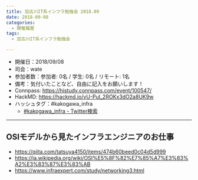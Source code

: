 ```yaml
---
title: 加古川IT系インフラ勉強会 2018.09
date: 2018-09-08
categories:
  - 開催履歴
tags:
  - 加古川IT系インフラ勉強会

---
```


* 開催日：2018/09/08
* 司会：wate
* 参加者数：参加者: 0名 / 学生: 0名 / リモート: 1名
* 備考：気付いたことなど、自由に記入をお願いします！
* Connpass: https://histudy.connpass.com/event/100547/
* HackMD: https://hackmd.io/vU-PuI_2ROKx3dO2a8UK9w
* ハッシュタグ：#kakogawa_infra
  * [#kakogawa_infra - Twitter検索](https://twitter.com/search?q=%23kakogawa_infra&src=typd)

---

## OSIモデルから見たインフラエンジニアのお仕事

* https://qiita.com/tatsuya4150/items/474b60beed0c04d5d999
* https://ja.wikipedia.org/wiki/OSI%E5%8F%82%E7%85%A7%E3%83%A2%E3%83%87%E3%83%AB
* https://www.infraexpert.com/study/networking3.html
